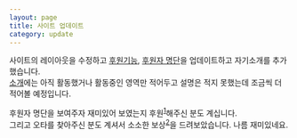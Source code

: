 ```yaml
---
layout: page
title: 사이트 업데이트
category: update
---
```


사이트의 레이아웃을 수정하고 [후원기능](/contacts), [후원자 명단](/donors)을 업데이트하고 자기소개를 추가했습니다.  
[소개](/about)에는 아직 활동했거나 활동중인 영역만 적어두고 설명은 적지 못했는데 조금씩 더 적어볼 예정입니다.

후원자 명단을 보여주자 재미있어 보였는지 후원<sup>[1]</sup>해주신 분도 계십니다.  
그리고 오타를 찾아주신 분도 계셔서 소소한 보상<sup>[2]</sup>을 드려보았습니다. 나름 재미있네요.

[1]: https://stellar.expert/explorer/public/tx/852ab1456cb7677459383204df767cc4a95082b71310d009f933f1f0710c0876
[2]: https://stellar.expert/explorer/public/tx/b4bc77c8b9c25dc51c92aadb494548cbf9aaa79e2ce3be583c23a9d75b15a946
